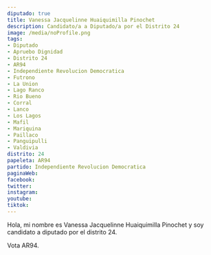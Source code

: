 ```yaml
---
diputado: true
title: Vanessa Jacquelinne Huaiquimilla Pinochet
description: Candidato/a a Diputado/a por el Distrito 24
image: /media/noProfile.png
tags:
- Diputado
- Apruebo Dignidad
- Distrito 24
- AR94
- Independiente Revolucion Democratica
- Futrono
- La Union
- Lago Ranco
- Rio Bueno
- Corral
- Lanco
- Los Lagos
- Mafil
- Mariquina
- Paillaco
- Panguipulli
- Valdivia
distrito: 24
papeleta: AR94
partido: Independiente Revolucion Democratica
paginaWeb:
facebook:
twitter:
instagram:
youtube:
tiktok:
---
```

Hola, mi nombre es Vanessa Jacquelinne Huaiquimilla Pinochet y soy candidato a diputado por el distrito 24.

Vota AR94.